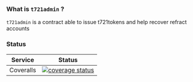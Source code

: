 ### What is `t721admin` ?

`t721admin` is a contract able to issue t721tokens and help recover refract accounts

### Status

| Service | Status |
| :---: | :---: |
| Coveralls | [![coverage status](https://coveralls.io/repos/github/ticket721/t721admin/badge.svg?branch=develop)](https://coveralls.io/github/ticket721/t721admin?branch=develop) |
